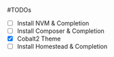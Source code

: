#TODOs

- [ ] Install NVM & Completion
- [ ] Install Composer & Completion
- [X] Cobalt2 Theme
- [ ] Install Homestead & Completion
